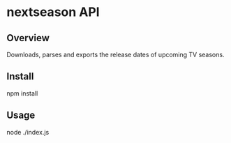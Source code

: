 # nextseason API

## Overview

Downloads, parses and exports the release dates of upcoming TV seasons.

## Install

npm install

## Usage

node ./index.js
